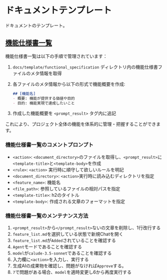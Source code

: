 # ドキュメントテンプレート

ドキュメントのテンプレート。

## [機能仕様書一覧]

機能仕様書一覧は以下の手順で管理されています：

1. `docs/template/functional_specification` ディレクトリ内の機能仕様書ファイルのメタ情報を取得
2. 各ファイルのメタ情報から以下の形式で機能概要を作成:

   ```md
   ## [機能名]
   - 概要: 機能が提供する価値や目的
   - 目的: 機能実現で達成したいこと
   ```

3. 作成した機能概要を `<prompt_result>` タグ内に追記

これにより、プロジェクト全体の機能を体系的に管理・把握することができます。

### 機能仕様書一覧のコメントプロンプト

- `<action>`: `<document_directory>`のファイルを取得し、`<prompt_result>`に`<template-title>`と`<template-body>`を作成
- `<rule>`: `<action>` 実行時に順守して欲しいルールを明記
- `<document_directory>`: `<action>`実行時に読み込むディレクトリを指定
- `<feature_name>`: 機能名
- `<file_path>`: 参照しているファイルの相対パスを指定
- `<template-title>`: h2のタイトル
- `<template-body>`: 作成される文章のフォーマットを指定

[機能仕様書一覧]: feature_list.md

### 機能仕様書一覧のメンテナンス方法

1. `<prompt_result>`から`</prompt_result>`ないの文章を削除し、1行改行する
2. `feature_list.md`を選択している状態で新規Chatを開く
3. `feature_list.md`が`Added`されていることを確認する
4. `Agent`モードであることを確認する
5. `model`が`calude-3.5-sonnet`であることを確認する
6. 入力欄に`<action>`を入力し、実行する
7. 生成AIの成果物を確認し、問題がなければ`Approve`する。
8. `7`で問題がある場合、`model`を適時変更し6から再度実行する
